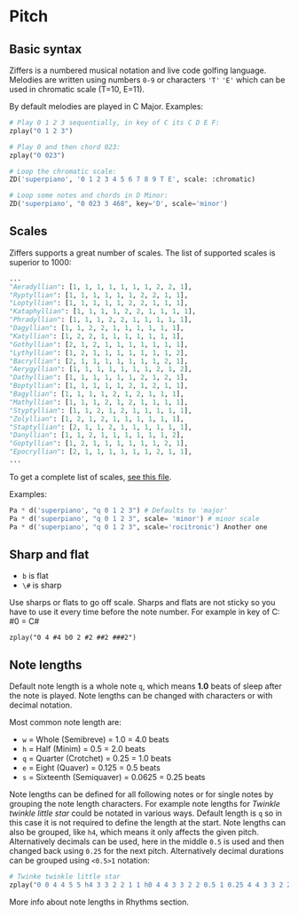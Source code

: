 # Pitch

## Basic syntax

Ziffers is a numbered musical notation and live code golfing language. Melodies are written using numbers `0-9` or characters `'T'` `'E'` 
which can be used in chromatic scale (T=10, E=11).

By default melodies are played in C Major. Examples:

```python
# Play 0 1 2 3 sequentially, in key of C its C D E F:
zplay("0 1 2 3")

# Play 0 and then chord 023:
zplay("0 023")

# Loop the chromatic scale:
ZD('superpiano', '0 1 2 3 4 5 6 7 8 9 T E', scale: :chromatic)

# Loop some notes and chords in D Minor:
ZD('superpiano', "0 023 3 468", key='D', scale='minor')
```

## Scales

Ziffers supports a great number of scales. The list of supported scales is superior to 1000:

```python
...
"Aeradyllian": [1, 1, 1, 1, 1, 1, 1, 2, 2, 1],
"Ryptyllian": [1, 1, 1, 1, 1, 1, 2, 2, 1, 1],
"Loptyllian": [1, 1, 1, 1, 1, 2, 2, 1, 1, 1],
"Kataphyllian": [1, 1, 1, 1, 2, 2, 1, 1, 1, 1],
"Phradyllian": [1, 1, 1, 2, 2, 1, 1, 1, 1, 1],
"Dagyllian": [1, 1, 2, 2, 1, 1, 1, 1, 1, 1],
"Katyllian": [1, 2, 2, 1, 1, 1, 1, 1, 1, 1],
"Gothyllian": [2, 1, 2, 1, 1, 1, 1, 1, 1, 1],
"Lythyllian": [1, 2, 1, 1, 1, 1, 1, 1, 1, 2],
"Bacryllian": [2, 1, 1, 1, 1, 1, 1, 1, 2, 1],
"Aerygyllian": [1, 1, 1, 1, 1, 1, 1, 2, 1, 2],
"Dathyllian": [1, 1, 1, 1, 1, 1, 2, 1, 2, 1],
"Boptyllian": [1, 1, 1, 1, 1, 2, 1, 2, 1, 1],
"Bagyllian": [1, 1, 1, 1, 2, 1, 2, 1, 1, 1],
"Mathyllian": [1, 1, 1, 2, 1, 2, 1, 1, 1, 1],
"Styptyllian": [1, 1, 2, 1, 2, 1, 1, 1, 1, 1],
"Zolyllian": [1, 2, 1, 2, 1, 1, 1, 1, 1, 1],
"Staptyllian": [2, 1, 1, 2, 1, 1, 1, 1, 1, 1],
"Danyllian": [1, 1, 2, 1, 1, 1, 1, 1, 1, 2],
"Goptyllian": [1, 2, 1, 1, 1, 1, 1, 1, 2, 1],
"Epocryllian": [2, 1, 1, 1, 1, 1, 1, 2, 1, 1],
...
```

To get a complete list of scales, [see this file](https://github.com/Bubobubobubobubo/ziffers-python/blob/main/ziffers/defaults.py).

Examples:

```python
Pa * d('superpiano', "q 0 1 2 3") # Defaults to 'major'
Pa * d('superpiano', "q 0 1 2 3", scale= 'minor') # minor scale
Pa * d('superpiano', "q 0 1 2 3", scale='rocitronic') Another one
```


## Sharp and flat

- `b` is flat
- `\#` is sharp

Use sharps or flats to go off scale. Sharps and flats are not sticky so you have to use it every time before the note number. For example in key of C: \#0 = C#

```
zplay("0 4 #4 b0 2 #2 ##2 ###2")
```

## Note lengths

Default note length is a whole note `q`, which means **1.0** beats of sleep after the note is played. Note lengths can be changed with characters or with decimal notation.

Most common note length are:

- `w` = Whole (Semibreve) = 1.0 = 4.0 beats
- `h` = Half (Minim) = 0.5 = 2.0 beats
- `q` = Quarter (Crotchet) = 0.25 = 1.0 beats
- `e` = Eight (Quaver) = 0.125 = 0.5 beats
- `s` = Sixteenth (Semiquaver) = 0.0625 = 0.25 beats

Note lengths can be defined for all following notes or for single notes by grouping the note length characters. For example note lengths for *Twinkle twinkle little star* could be notated in various ways. Default length is `q` so in this case it is not required to define the length at the start. Note lengths can also be grouped, like `h4`, which means it only affects the given pitch. Alternatively decimals can be used, here in the middle `0.5` is used and then changed back using `0.25` for the next pitch. Alternatively decimal durations can be grouped using `<0.5>1` notation: 

```python
# Twinke twinkle little star
zplay("0 0 4 4 5 5 h4 3 3 2 2 1 1 h0 4 4 3 3 2 2 0.5 1 0.25 4 4 3 3 2 2 <0.5>1 0 0 4 4 5 5 h4 3 3 2 2 1 1 h0")
```

More info about note lengths in Rhythms section.